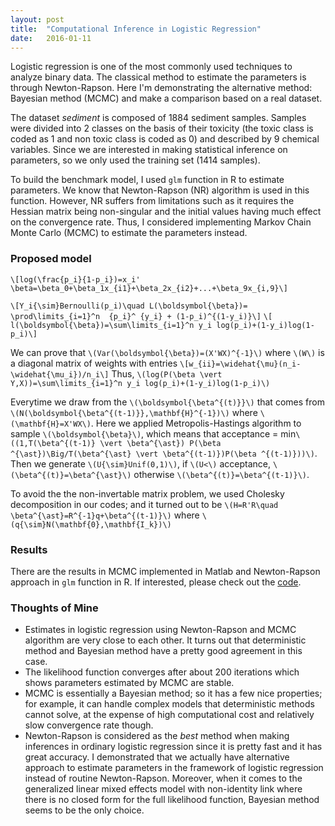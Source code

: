 ```yaml
---
layout: post
title:  "Computational Inference in Logistic Regression"
date:   2016-01-11
---
```


Logistic regression is one of the most commonly used techniques to analyze binary
data. The classical method to estimate the parameters is through Newton-Rapson. Here I'm demonstrating
the alternative method: Bayesian method (MCMC) and make a comparison based on a real dataset.

The dataset *sediment* is composed of 1884 sediment samples. Samples were divided into 2
classes on the basis of their toxicity (the toxic class is coded as 1 and non toxic class is
coded as 0) and described by 9 chemical variables. Since we are interested in making
statistical inference on parameters, so we only used the training set (1414 samples).

To build the benchmark model, I used `glm` function in R to estimate parameters. 
We know that Newton-Rapson (NR) algorithm is used in this function. However, NR suffers from limitations
such as it requires the Hessian matrix being non-singular and the initial values having
much effect on the convergence rate. Thus, I considered implementing Markov
Chain Monte Carlo (MCMC) to estimate the parameters instead.

### Proposed model

`\[log(\frac{p_i}{1-p_i})=x_i' \beta=\beta_0+\beta_1x_{i1}+\beta_2x_{i2}+...+\beta_9x_{i,9}\]`

`\[Y_i{\sim}Bernoulli(p_i)\quad L(\boldsymbol{\beta})= \prod\limits_{i=1}^n  {p_i}^ {y_i} + (1-p_i)^{(1-y_i)}\]`
`\[ l(\boldsymbol{\beta})=\sum\limits_{i=1}^n y_i log(p_i)+(1-y_i)log(1-p_i)\]`

We can prove that `\(Var(\boldsymbol{\beta})=(X'WX)^{-1}\)` where `\(W\)` is a diagonal matrix of weights with entries
`\[w_{ii}=\widehat{\mu}(n_i-\widehat{\mu_i})/n_i\]`
Thus, `\(log(P(\beta \vert Y,X))=\sum\limits_{i=1}^n y_i log(p_i)+(1-y_i)log(1-p_i)\)`

Everytime we draw from the `\(\boldsymbol{\beta^{(t)}}\)` that comes from `\(N(\boldsymbol{\beta^{(t-1)}},\mathbf{H}^{-1})\)` where `\(\mathbf{H}=X'WX\)`. 
Here we applied Metropolis-Hastings algorithm to sample `\(\boldsymbol{\beta}\)`, which means that acceptance = min`\((1,T(\beta^{(t-1)} \vert \beta^{\ast}) P(\beta ^{\ast})\Big/T(\beta^{\ast} \vert \beta^{(t-1)})P(\beta ^{(t-1)}))\)`. 
Then we generate `\(U{\sim}Unif(0,1)\)`, if `\(U<\)` acceptance, `\(\beta^{(t)}=\beta^{\ast}\)` otherwise `\(\beta^{(t)}=\beta^{(t-1)}\)`.

To avoid the the non-invertable matrix problem, we used Cholesky decomposition in our codes; and it turned out to be `\(H=R'R\quad \beta^{\ast}=R^{-1}q+\beta^{(t-1)}\)` where `\(q{\sim}N(\mathbf{0},\mathbf{I_k})\)`

### Results
There are the results in MCMC implemented in Matlab and Newton-Rapson
approach in `glm` function in R. If interested, please check out the [code](https://gist.github.com/HongleiXie/60b56e26ad7a88ad1e9b).


### Thoughts of Mine

- Estimates in logistic regression using Newton-Rapson and MCMC algorithm
are very close to each other. It turns out that deterministic method and
Bayesian method have a pretty good agreement in this case.
- The likelihood function converges after about 200 iterations which
shows parameters estimated by MCMC are stable.
- MCMC is essentially a Bayesian method; so it has a few nice properties; for example,
it can handle complex models that deterministic methods cannot solve, at the
expense of high computational cost and relatively slow convergence rate though.
- Newton-Rapson is considered as the *best* method when making inferences
in ordinary logistic regression since it is pretty fast and it has great accuracy. 
I demonstrated that we actually have alternative approach to
estimate parameters in the framework of logistic regression instead of routine Newton-Rapson.
Moreover, when it comes to the generalized linear mixed effects model with non-identity
link where there is no closed form for the full likelihood function, Bayesian method seems to be the only choice. 
